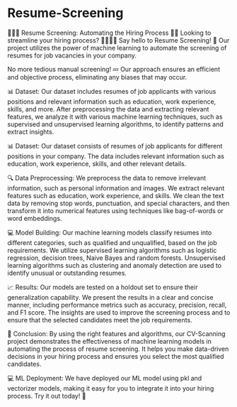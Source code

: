 # Resume-Screening

🤖📝🔎 Resume Screening: Automating the Hiring Process 🤝💼
Looking to streamline your hiring process? 🕵️‍♂️🕵️‍♀️ Say hello to Resume Screening! 🚀 Our project utilizes the power of machine learning to automate the screening of resumes for job vacancies in your company.

No more tedious manual screening! 💤 Our approach ensures an efficient and objective process, eliminating any biases that may occur.

📊 Dataset:
Our dataset includes resumes of job applicants with various positions and relevant information such as education, work experience, skills, and more. After preprocessing the data and extracting relevant features, we analyze it with various machine learning techniques, such as supervised and unsupervised learning algorithms, to identify patterns and extract insights.

📊 Dataset:
Our dataset consists of resumes of job applicants for different positions in your company. The data includes relevant information such as education, work experience, skills, and other relevant details.

🔍 Data Preprocessing:
We preprocess the data to remove irrelevant information, such as personal information and images. We extract relevant features such as education, work experience, and skills. We clean the text data by removing stop words, punctuation, and special characters, and then transform it into numerical features using techniques like bag-of-words or word embeddings.

💻 Model Building:
Our machine learning models classify resumes into different categories, such as qualified and unqualified, based on the job requirements. We utilize supervised learning algorithms such as logistic regression, decision trees, Naive Bayes and random forests. Unsupervised learning algorithms such as clustering and anomaly detection are used to identify unusual or outstanding resumes.

📈 Results:
Our models are tested on a holdout set to ensure their generalization capability. We present the results in a clear and concise manner, including performance metrics such as accuracy, precision, recall, and F1 score. The insights are used to improve the screening process and to ensure that the selected candidates meet the job requirements.

🤝 Conclusion:
By using the right features and algorithms, our CV-Scanning project demonstrates the effectiveness of machine learning models in automating the process of resume screening. It helps you make data-driven decisions in your hiring process and ensures you select the most qualified candidates.

💻 ML Deployment:
We have deployed our ML model using pkl and vectorizer models, making it easy for you to integrate it into your hiring process. Try it out today! 🚀
